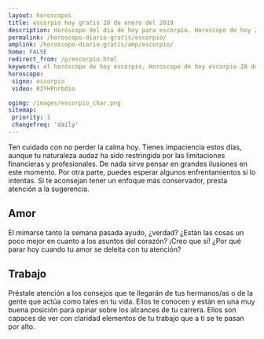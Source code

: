 ```yaml
---
layout: horoscopos
title: escorpio hoy gratis 28 de enero del 2019 
description: Horóscopo del dia de hoy para escorpio. Horoscopo de hoy 28 de enero del 2019. Las predicciones de amor, trabajo, vida personal gratis.
permalink: /horoscopo-diario-gratis/escorpio/
amplink: /horoscopo-diario-gratis/amp/escorpio/
home: FALSE
redirect_from: /p/escorpio.html
keywords: el horóscopo de hoy escorpio, Horoscopo de hoy escorpio 28 de enero del 2019,horóscopo del día,horoscopo del dia de hoy,horoscopo de hoy,horoscopo de hoy escorpio,escorpio hoy,signos zodiacales,horóscopo de hoy,horoscopos de hoy,horoscopo escorpio hoy,horoscopo de escorpio de hoy,horóscopo de hoy escorpio,horoscopos,escorpio de hoy,los horoscopos de hoy,escorpio de hoy,escorpio 28 de enero del 2019, el horoscopo de hoy
horoscopo:
 signo: escorpio
 video: R2YHPnrbdio

ogimg: /images/escorpio_char.png
sitemap:
 priority: 1
 changefreq: 'daily'
---
```



Ten cuidado con no perder la calma hoy. Tienes impaciencia estos días, aunque tu naturaleza audaz ha sido restringida por las limitaciones financieras y profesionales. De nada sirve pensar en grandes ilusiones en este momento. Por otra parte, puedes esperar algunos enfrentamientos si lo intentas. Si te aconsejan tener un enfoque más conservador, presta atención a la sugerencia.

## Amor

El mimarse tanto la semana pasada ayudo, ¿verdad? ¿Están las cosas un poco mejor en cuanto a los asuntos del corazón? ¡Creo que sí! ¿Por qué parar hoy cuando tu amor se deleita con tu atención?

## Trabajo

Préstale atención a los consejos que te llegarán de tus hermanos/as o de la gente que actúa como tales en tu vida. Ellos te conocen y están en una muy buena posición para opinar sobre los alcances de tu carrera. Ellos son capaces de ver con claridad elementos de tu trabajo que a ti se te pasan por alto.